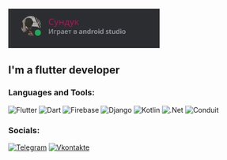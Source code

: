 [![Header](https://github.com/Asliddin009/Asliddin009/blob/main/assets/oHCXJV3EK8o.jpg)](
    https://discord.gg/bsybq9EZ
)

## I'm a flutter developer


### Languages and Tools:
![Flutter](https://img.shields.io/badge/-Flutter-090909?style=for-the-badge&logo=flutter&logoColor=47C5FB)
![Dart](https://img.shields.io/badge/-Dart-090909?style=for-the-badge&logo=dart&logoColor=097CDB)
![Firebase](https://img.shields.io/badge/-Firebase-090909?style=for-the-badge&logo=firebase&logoColor=F8C52C)
![Django](https://img.shields.io/badge/-Django-090909?style=for-the-badge&logo=django&logoColor=F88C00)
![Kotlin](https://img.shields.io/badge/-Kotlin-090909?style=for-the-badge&logo=Kotlin&logoColor=E9D54D)
![.Net](https://img.shields.io/badge/-Framework-090909?style=for-the-badge&logo=.net&logoColor=E5D3FF)
![Conduit](https://img.shields.io/badge/-conduit-090909?style=for-the-badge&logo=conduit&logoColor=6296CC)

### Socials:
[![Telegram](https://img.shields.io/badge/-Telegram-090909?style=for-the-badge&logo=telegram&logoColor=27A0D9)](https://t.me/ds_ss_qrt)
[![Vkontakte](https://img.shields.io/badge/-Vkontakte-090909?style=for-the-badge&logo=Vk&logoColor=4F7DB3)](https://vk.com/ds_ss_qrt)
